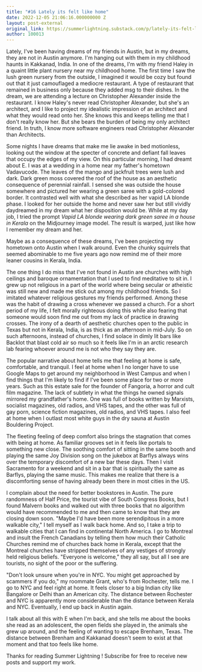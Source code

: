 ```yaml
---
title: "#16 Lately its felt like home"
date: 2022-12-05 21:06:16.000000000 Z
layout: post-external
original_link: https://summerlightning.substack.com/p/lately-its-felt-like-home
author: 100013
---
```


Lately, I've been having dreams of my friends in Austin, but in my dreams, they are not in Austin anymore. I'm hanging out with them in my childhood haunts in Kakkanad, India. In one of the dreams, I'm with my friend Haley in a quaint little plant nursery near my childhood home. The first time I saw the lush green nursery from the outside, I imagined it would be cozy but found out that it just camouflaged a mediocre restaurant. A type of restaurant that remained in business only because they added msg to their dishes. In the dream, we are attending a lecture on Christopher Alexander inside the restaurant. I know Haley's never read Christopher Alexander, but she's an architect, and I like to project my idealistic impression of an architect and what they would read onto her. She knows this and keeps telling me that I don't really know her. But she bears the burden of being my only architect friend. In truth, I know more software engineers read Christopher Alexander than Architects. 

Some nights I have dreams that make me lie awake in bed motionless, looking out the window at the specter of concrete and defiant fall leaves that occupy the edges of my view. On this particular morning, I had dreamt about E. I was at a wedding in a home near my father's hometown  Vadavucode. The leaves of the mango and jackfruit trees were lush and dark. Dark green moss covered the roof of the house as an aesthetic consequence of perennial rainfall. I sensed she was outside the house somewhere and pictured her wearing a green saree with a gold-colored border. It contrasted well with what she described as her vapid LA blonde phase. I looked for her outside the home and never saw her but still vividly daydreamed in my dream what her disposition would be. While at my day job, I tried the prompt _Vapid LA blonde wearing dark green saree in a house in Kerala_ on the Midjourney image model. The result is warped, just like how I remember my dream and her. 

Maybe as a consequence of these dreams, I've been projecting my hometown onto Austin when I walk around. Even the chunky squirrels that seemed abominable to me five years ago now remind me of their more leaner cousins in Kerala, India. 

The one thing I do miss that I've not found in Austin are churches with high ceilings and baroque ornamentation that I used to find meditative to sit in. I grew up not religious in a part of the world where being secular or atheistic was still new and made me stick out among my childhood friends. So I imitated whatever religious gestures my friends performed. Among these was the habit of drawing a cross whenever we passed a church. For a short period of my life, I felt morally righteous doing this while also fearing that someone would soon find me out from my lack of practice in drawing crosses. The irony of a dearth of aesthetic churches open to the public in Texas but not in Kerala, India, is as thick as an afternoon in mid-July. So on such afternoons, instead of churches, I find solace in dimly lit bars like Backlot that blast cold air so much so it feels like I'm in an arctic research lab fearing whoever around me is not who they say they are. 

The popular narrative about home tells me that feeling at home is safe, comfortable, and tranquil. I feel at home when I no longer have to use Google Maps to get around my neighborhood in West Campus and when I find things that I'm likely to find if I've been some place for two or more years. Such as this estate sale for the founder of Fangoria, a horror and cult film magazine. The lack of subtlety in what the things he owned signals mirrored my grandfather's home. One was full of books written by Marxists, socialist magazines, old radios, and VHS tapes, and the other was full of gay porn, science fiction magazines, old radios, and VHS tapes. I also feel at home when I outlast most white guys in the dry sauna at Austin Bouldering Project. 

The fleeting feeling of deep comfort also brings the stagnation that comes with being at home. As familiar grooves set in it feels like portals to something new close. The soothing comfort of sitting in the same booth and playing the same Joy Division song on the jukebox at Barflys always wins over the temporary discomfort of a new bar these days. Then I visit Sacramento for a weekend and sit in a bar that is spiritually the same as Barflys, playing the same music. This makes me realize that there is a discomforting sense of having already been there in most cities in the US.

I complain about the need for better bookstores in Austin. The pure randomness of Half Price, the tourist vibe of South Congress Books, but I found Malvern books and walked out with three books that no algorithm would have recommended to me and then came to know that they are closing down soon. "Maybe I'd have been more serendipitous in a more walkable city," I tell myself as I walk back home. And so, I take a trip to walkable cities that I can find in continental North America. I go to Montreal and insult the French Canadians by telling them how much their Catholic Churches remind me of churches back home in Kerala, except that the Montreal churches have stripped themselves of any vestiges of strongly held religious beliefs. "Everyone is welcome," they all say, but all I see are tourists, no sight of the poor or the suffering. 

"Don't look unsure when you're in NYC. You might get approached by scammers if you do," my roommate Grant, who's from Rochester, tells me. I go to NYC and feel right at home. It feels closer to a big Indian city like Bangalore or Delhi than an American city. The distance between Rochester and NYC is apparently more considerable than the distance between Kerala and NYC. Eventually, I end up back in Austin again. 

I talk about all this with E when I'm back, and she tells me about the books she read as an adolescent, the open fields she played in, the animals she grew up around, and the feeling of wanting to escape Brenham, Texas. The distance between Brenham and Kakkanad doesn't seem to exist at that moment and that too feels like home. 

Thanks for reading Summer Lightning ! Subscribe for free to receive new posts and support my work.

